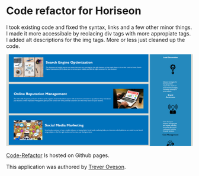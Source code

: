 # Code refactor for Horiseon

I took existing code and fixed the syntax, links and a few other minor things. I made it more accessibale by reolacing div tags with more appropiate tags. I added alt descriptions for the img tags. More or less just cleaned up the code. 

![Horiseon landing page](assets/images/Horiseon_landingpage.PNG)

[Code-Refactor](https://toveson.github.io/code-refactor/) Is hosted on Github pages.

This application was authored by [Trever Oveson](https://github.com/toveson).